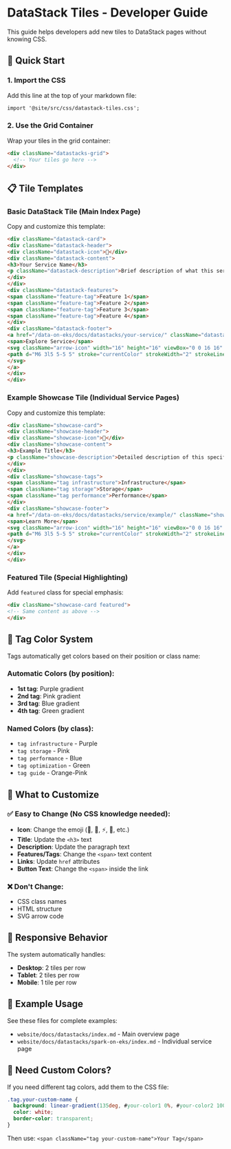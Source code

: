 # DataStack Tiles - Developer Guide

This guide helps developers add new tiles to DataStack pages without knowing CSS.

## 🎯 Quick Start

### 1. Import the CSS
Add this line at the top of your markdown file:
```markdown
import '@site/src/css/datastack-tiles.css';
```

### 2. Use the Grid Container
Wrap your tiles in the grid container:
```html
<div className="datastacks-grid">
  <!-- Your tiles go here -->
</div>
```

## 📋 Tile Templates

### Basic DataStack Tile (Main Index Page)
Copy and customize this template:

```html
<div className="datastack-card">
<div className="datastack-header">
<div className="datastack-icon">🚀</div>
<div className="datastack-content">
<h3>Your Service Name</h3>
<p className="datastack-description">Brief description of what this service does and its main benefits.</p>
</div>
</div>
<div className="datastack-features">
<span className="feature-tag">Feature 1</span>
<span className="feature-tag">Feature 2</span>
<span className="feature-tag">Feature 3</span>
<span className="feature-tag">Feature 4</span>
</div>
<div className="datastack-footer">
<a href="/data-on-eks/docs/datastacks/your-service/" className="datastack-link">
<span>Explore Service</span>
<svg className="arrow-icon" width="16" height="16" viewBox="0 0 16 16" fill="none">
<path d="M6 3l5 5-5 5" stroke="currentColor" strokeWidth="2" strokeLinecap="round" strokeLinejoin="round"/>
</svg>
</a>
</div>
</div>
```

### Example Showcase Tile (Individual Service Pages)
Copy and customize this template:

```html
<div className="showcase-card">
<div className="showcase-header">
<div className="showcase-icon">💾</div>
<div className="showcase-content">
<h3>Example Title</h3>
<p className="showcase-description">Detailed description of this specific example or use case.</p>
</div>
</div>
<div className="showcase-tags">
<span className="tag infrastructure">Infrastructure</span>
<span className="tag storage">Storage</span>
<span className="tag performance">Performance</span>
</div>
<div className="showcase-footer">
<a href="/data-on-eks/docs/datastacks/service/example/" className="showcase-link">
<span>Learn More</span>
<svg className="arrow-icon" width="16" height="16" viewBox="0 0 16 16" fill="none">
<path d="M6 3l5 5-5 5" stroke="currentColor" strokeWidth="2" strokeLinecap="round" strokeLinejoin="round"/>
</svg>
</a>
</div>
</div>
```

### Featured Tile (Special Highlighting)
Add `featured` class for special emphasis:

```html
<div className="showcase-card featured">
<!-- Same content as above -->
</div>
```

## 🎨 Tag Color System

Tags automatically get colors based on their position or class name:

### Automatic Colors (by position):
- **1st tag**: Purple gradient
- **2nd tag**: Pink gradient
- **3rd tag**: Blue gradient
- **4th tag**: Green gradient

### Named Colors (by class):
- `tag infrastructure` - Purple
- `tag storage` - Pink
- `tag performance` - Blue
- `tag optimization` - Green
- `tag guide` - Orange-Pink

## 🎯 What to Customize

### ✅ Easy to Change (No CSS knowledge needed):
- **Icon**: Change the emoji (🚀, 💾, ⚡, 🌊, etc.)
- **Title**: Update the `<h3>` text
- **Description**: Update the paragraph text
- **Features/Tags**: Change the `<span>` text content
- **Links**: Update `href` attributes
- **Button Text**: Change the `<span>` inside the link

### ❌ Don't Change:
- CSS class names
- HTML structure
- SVG arrow code

## 📱 Responsive Behavior

The system automatically handles:
- **Desktop**: 2 tiles per row
- **Tablet**: 2 tiles per row
- **Mobile**: 1 tile per row

## 🎯 Example Usage

See these files for complete examples:
- `website/docs/datastacks/index.md` - Main overview page
- `website/docs/datastacks/spark-on-eks/index.md` - Individual service page

## 🔧 Need Custom Colors?

If you need different tag colors, add them to the CSS file:

```css
.tag.your-custom-name {
  background: linear-gradient(135deg, #your-color1 0%, #your-color2 100%);
  color: white;
  border-color: transparent;
}
```

Then use: `<span className="tag your-custom-name">Your Tag</span>`
